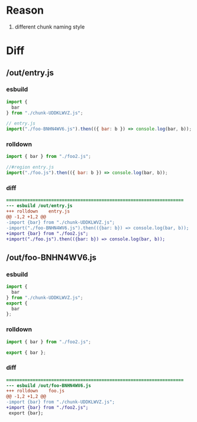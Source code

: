 # Reason
1. different chunk naming style
# Diff
## /out/entry.js
### esbuild
```js
import {
  bar
} from "./chunk-UDDKLWVZ.js";

// entry.js
import("./foo-BNHN4WV6.js").then(({ bar: b }) => console.log(bar, b));
```
### rolldown
```js
import { bar } from "./foo2.js";

//#region entry.js
import("./foo.js").then(({ bar: b }) => console.log(bar, b));

```
### diff
```diff
===================================================================
--- esbuild	/out/entry.js
+++ rolldown	entry.js
@@ -1,2 +1,2 @@
-import {bar} from "./chunk-UDDKLWVZ.js";
-import("./foo-BNHN4WV6.js").then(({bar: b}) => console.log(bar, b));
+import {bar} from "./foo2.js";
+import("./foo.js").then(({bar: b}) => console.log(bar, b));

```
## /out/foo-BNHN4WV6.js
### esbuild
```js
import {
  bar
} from "./chunk-UDDKLWVZ.js";
export {
  bar
};
```
### rolldown
```js
import { bar } from "./foo2.js";

export { bar };
```
### diff
```diff
===================================================================
--- esbuild	/out/foo-BNHN4WV6.js
+++ rolldown	foo.js
@@ -1,2 +1,2 @@
-import {bar} from "./chunk-UDDKLWVZ.js";
+import {bar} from "./foo2.js";
 export {bar};

```